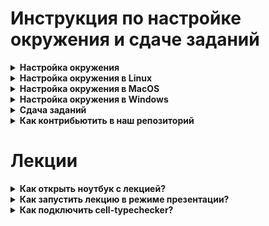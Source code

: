 # Инструкция по настройке окружения и сдаче заданий

<details><summary><b>Настройка окружения</b></summary>

### Регистрация
Для начала вам нужно зарегистрироваться на [python-math-cs.compscicenter.ru](https://python-math-cs.compscicenter.ru).

Если вы уже регистрировались в системе, можно просто нажать "Login".
Если вы не помните или не уверены, то можете попробовать зарегистрироваться, и в случае, если такой пользователь уже
имеется, получите сообщение об ошибке: "Email has already been taken". В таком случае тоже смело жмите "Login".

Кодовое слово, необходимое при регистрации, смотрите в [lms](https://emkn.ru/courses/2021-spring/4.53-python_lang/).

<img src="https://gitlab.manytask.org/tasks-spring-2021/spring-2021/-/raw/master/resources/img/sign_in.jpg" width=600/>

Далее вы попадете на [gitlab.manytask.org](https://gitlab.manytask.org), где должны будете залогиниться, используя логин-пароль, который вы вводили в форму регистрации ранее.
Если вы проходили эту процедуру ранее и gitlab вас помнит, то этот шаг автоматически будет пропущен.

В итоге вы должны попасть на главную python-math-cs.compscicenter.ru:

<img src="https://i.imgur.com/tv6Wk9S.png" width=600/>
</details>

<details><summary><b>Настройка окружения в Linux</b></summary>

#### Создание ssh-ключа
Можно почитать [туториал гитлаба](https://gitlab.manytask.org/help/ssh/README#gitlab-and-ssh-keys) о том как создать и добавить в аккаунт ssh ключ, а можно проследовать инструкции ниже. Если вы используете инструкцию гитлаба, не забудьте пройти также по ссылке [declare what host](https://gitlab.manytask.org/help/ssh/README#working-with-non-default-ssh-key-pair-paths), где описано как указать какой ключ использовать для подключения к гитлабу.

Если вы не делали по инструкции гитлаба:
- Воспользуйтесь `ssh-keygen` (возможно, вам придется поставить `openssh-client`), затем скопируйте **.pub** ключ:
```bash
# Если не стоит ssh-keygen (и у вас Debian/Ubuntu):
apt-get install openssh-client

# Создаем ключ:
ssh-keygen -t ed25519 -f ~/.ssh/manytask_ed25519
# Обратите внимание, что вы можете не указывать пароль для ключа,
# чтобы не приходилось его потом вводить на каждое действие c ключом
# Это стандартная практика, хотя и не очень безопасная

# Выводим содержимое **публичного** ключа в консоль:
cat ~/.ssh/manytask_ed25519.pub
# Его надо просто скопировать, как есть, включая подпись - обычно это "ваш-логин@имя-устройства"
# ВАЖНО! Публичным ключом можно делиться, приватным (то же имя, без .pub на конце) — никогда,
# иначе злоумышленник сможет представиться вами
```

<details><summary><a>Картинка</a></summary><img src="https://i.imgur.com/FMHgxsL.png" width=800/></details></br>

- Идете на [gitlab.manytask.org](https://gitlab.manytask.org)

- Жмете на иконку с вашим профилем в правом верхнем углу -> `Settings` -> слева жмете на `SSH keys`

- Вставляете ключ в формочку, жмете "Add key"

<details><summary><a>Картинка</a></summary><img src="https://i.imgur.com/CSPBoGp.png" width=800/></details></br>

- Cоздайте ssh-config c таким содержимым, чтобы при подключении
к `gitlab.manytask.org` использовался ваш новый ключ:
```bash
> cat ~/.ssh/config
Host gitlab.manytask.org
    IdentityFile ~/.ssh/manytask_ed25519
```

<details><summary><a>Как проверить себя?</a></summary></br>

Из консоли выполнить:
```bash
ssh git@gitlab.manytask.org
```

Вывод должен быть примерно таким:
```
PTY allocation request failed on channel 0
Welcome to GitLab, @hiverus!
Connection to gitlab.manytask.org closed.
```
</details>

Если что-то не получилось — обращайтесь в чатик.

#### Установка git

О том, что такое гит, и как вообще с ним работать, мы рассказывали в [лекции про гит](https://yadi.sk/i/YUe3SJYo11EChA).

С некоторой вероятностью гит уже стоит, проверить можно так: `git --version`.

Если не стоит, и у вас Ubuntu/Debian, то всё просто:
```bash
sudo apt-get install git
```
Если у вас другой дистрибутив, то думается, вы и сами знаете, как в нем поставить пакет.

#### Клонирование и настройка репозитория

```bash
# Переходим в директорию, где вы хотите разместить репозиторий с задачами,
# обычно это домашняя директория - `/home/<username>`, она же обозначается как `~` (это тильда, если что)
cd <твоя выбранная директория>

# Клонируем свой репозиторий с gitlab.manytask.org (создается автоматически при регистрации)
# Имя репозитория доступно по ссылке "MY REPO" на py.manytask.org
git clone git@gitlab.manytask.org:python-spring-2021/<твой репозиторий>

# Переходим в директорию склонированного репозитория
cd <твой репозиторий>

# Настраиваем гит так, чтобы он знал нас "в лицо"
git config --local user.name "<твой логин с py.manytask.org>"
git config --local user.email "<твой емейл с py.manytask.org>"

# Настраиваем возможность получать обновления из публичного репозитория с задачами
git remote add upstream git@gitlab.manytask.org:tasks-spring-2021/spring-2021.git
```

#### Установка интерпретатора и доп. пакетов

Мы используем версию питона 3.8.5.

- Поставьте [pyenv](https://github.com/pyenv/pyenv#installation)
```bash
curl -L https://github.com/pyenv/pyenv-installer/raw/master/bin/pyenv-installer | bash
```

Будет много текста, который, скорее всего, закончится 
```
WARNING: seems you still have not added 'pyenv' to the load path.

# Load pyenv automatically by adding
# the following to ~/.bashrc:

export PATH="$HOME/.pyenv/bin:$PATH"
eval "$(pyenv init -)"
eval "$(pyenv virtualenv-init -)"
```

Если при попытке установить Питон вы получите ошибку в духе `bash: pyenv: command not found`, то нужно выполнить првую из команд, предлагаемых pyenv'ом, где задается PATH.

- Установите нужную версию питона
```bash
pyenv install 3.8.5
```
Если при установке возникают ошибки, то поставьте нужные пакеты в зависимости от вашего дистрибутива,
следуя [этой инструкции](https://github.com/pyenv/pyenv/wiki/Common-build-problems).
(Если под WSL не находится `llvm`, то можно взять `llvm-6.0-runtime llvm-6.0-dev`)

- Разверните виртуальное окружение с нужной версией питона в репозитории с задачами
```bash
cd <путь к склонированному репозиторию с задачами>
~/.pyenv/versions/3.8.5/bin/python -m venv mkn_env
```

- Активируйте виртуальное окружение (будет активным, пока не закроете консоль, либо не выполните `deactivate`)
```bash
source mkn_env/bin/activate
```

- Поставьте пакеты:
    * pytest для тестирования
    * flake8 для проверки на кодстайл
    * mypy для проверки типов
    * другие пакеты для задачек
```bash
# файл requirements.txt лежит в корне репозитория с задачками
(mkn_env)$ pip install --upgrade -r requirements.txt
```

- Проверьте версии:
```bash
(mkn_env)$ python --version
Python 3.8.5
(mkn_env)$ pytest --version
pytest 6.0.1
(mkn_env)$ flake8 --version
3.8.3 (mccabe: 0.6.1, pycodestyle: 2.6.0, pyflakes: 2.2.0) CPython 3.8.5 on Linux
(mkn_env)$ mypy --version
mypy 0.782
```

<details><summary><a>Картинка</a></summary><img src="https://i.imgur.com/hYZFUE7.png" width=800/></details></br>

#### Установка и настройка IDE

Мы рекомендуем вам воспользоваться [PyCharm](https://www.jetbrains.com/pycharm/download/).
Скачайте бесплатную Community-версию, установите и запустите.

- Создайте новый проект (Create new project)
- Укажите путь до репозитория с задачами (см. пункт "Клонирование и настройка репозитория")
- Разверните меню "Project interpreter", выберите "Existing interpreter"
- Укажите путь до установленного интерпретатора: `<директория с задачками>/mkn_env/bin/python`
- Подтвердите создание проекта
- [Опционально] Далее, при попытке воспользоваться дебаггером может быть необходимо зайти в Settings > Tools > Python Integrated Tools и поменять там Default Test Runner на pytest. Тогда при нажатии правой кнопкой мыши на директорию с задачей должен появиться пункт Debug 'pytest in \<folder name\>'. 

</details>

<details><summary><b>Настройка окружения в MacOS</b></summary>

#### Создание ssh-ключа

В консоли воспользуйтесь `ssh-keygen`, затем копируйте **.pub** ключ:

```bash
# Создаем ключ:
> ssh-keygen -t ed25519 -f ~/.ssh/manytask_ed25519
# Обратите внимание, что вы можете не указывать пароль для ключа,
# чтобы не приходилось его потом вводить на каждое действие c ключом
# Это стандартная практика, хотя и не очень безопасная

# Выводим содержимое **публичного** ключа в консоль:
> cat ~/.ssh/manytask_ed25519.pub
# Его надо просто скопировать, как есть, включая подпись - обычно это "ваш-логин@имя-устройства"
# ВАЖНО! Публичным ключом можно делиться, приватным (то же имя, без .pub на конце) - никогда,
# иначе злоумышленник сможет представиться вами
```

<details><summary><a>Картинка</a></summary><img src="https://i.imgur.com/FMHgxsL.png" width=800/></details>

Идете на [gitlab.manytask.org](https://gitlab.manytask.org), находите в правом верхнем углу иконку с вашим профилем. Жмете на неё -> `Settings` -> слева жмете на `SSH keys`. Здесь вставляете ключ в формочку, жмете "Add key".
<details><summary><a>Картинка</a></summary><img src="https://i.imgur.com/CSPBoGp.png" width=800/></details>

Кроме этого, создайте ssh-config c таким содержимым, чтобы при подключении
к `gitlab.manytask.org` использовался ваш новый ключ:
```bash
> cat ~/.ssh/config
Host gitlab.manytask.org
    IdentityFile ~/.ssh/manytask_ed25519
```
Создать файл можно с помощью редактора `nano`, если он установлен
```bash
> nano ~/.ssh/config
```
затем нужно вставить в файл содержимое и нажать ctrl + O для сохранения и ctrl + X для выхода из редактора.

Либо с помощью команды 
```bash
echo $'Host gitlab.manytask.org\n\tIdentityFile ~/.ssh/manytask_ed25519' > ~/.ssh/config
```

<details><summary><a>Полный процесс в консоли</a></summary><img src="https://i.imgur.com/LR6oDYQ.png" width=800/></details>

<details><summary><a>Как проверить себя?</a></summary>

Из консоли выполнить:
```bash
> ssh git@gitlab.manytask.org
```

Вывод должен быть примерно таким:
```
PTY allocation request failed on channel 0
Welcome to GitLab, @hiverus!
Connection to gitlab.manytask.org closed.
```

</details>

Если что-то не получилось — обращайтесь в чатик.

#### Установка git

О том, что такое гит, и как вообще с ним работать, мы рассказывали в [лекции про гит](https://yadi.sk/i/YUe3SJYo11EChA).
```bash
# Пакеты стараемся ставить через brew — https://brew.sh
> brew install git
```

#### Клонирование и настройка репозитория

```bash
# Заходим в домашнюю директорию, где разместится репозиторий с задачами
> cd /Users/`whoami`

# Клонируем свой репозиторий с gitlab.manytask.org (создается автоматически при регистрации)
# Имя репозитория доступно по ссылке "MY REPO" на py.manytask.org
> git clone git@gitlab.manytask.org:python-spring-2021/<твой репозиторий>

# Переходим в директорию склонированного репозитория
> cd ~/<твой репозиторий>

# Настраиваем гит так, чтобы он знал нас "в лицо"
> git config --local user.name "<твой логин с py.manytask.org>"
> git config --local user.email "<твой емейл с py.manytask.org>"

# Настраиваем возможность получать обновления из публичного репозитория с задачами
> git remote add upstream git@gitlab.manytask.org:tasks-spring-2021/spring-2021.git
```

#### Установка интерпретатора и доппакетов

Мы используем версию питона 3.8.5.

В консоли выполните:
```bash
# Устанаваливаем pyenv (менеджер версий питона)
> brew install pyenv

# Ставим нужную версию питона
> pyenv install 3.8.5
python-build: use openssl@1.1 from homebrew
python-build: use readline from homebrew
Installing Python-3.8.5...
python-build: use readline from homebrew
python-build: use zlib from xcode sdk
Installed Python-3.8.5 to /Users/ilariia/.pyenv/versions/3.8.5

# Устанаваливаем пакет для создания виртуального окужения
> brew install pyenv-virtualenv

# Создаем виртуальное окружение mkn_env с интерпретатором нужной версии
> pyenv virtualenv 3.8.5 mkn_env

# Ставим в виртуальное окружение пакеты, необходимые для курса
#   - mypy для проверки типов
#   - flake8 для проверки на кодстайл
#   - pytest для тестирования
#   - другие пакеты для задачек
> ~/.pyenv/versions/3.8.5/envs/mkn_env/bin/pip install --upgrade -r ~/<твой репозиторий>/requirements.txt

# Наш интерпретатор, который будем везде использовать
> ~/.pyenv/versions/3.8.5/envs/mkn_env/bin/python
Python 3.8.5 (default, Sep  2 2020, 19:52:21)
>>>

```

#### Установка и настройка IDE

Мы рекомендуем вам воспользоваться [PyCharm](https://www.jetbrains.com/pycharm/download/).
Скачайте бесплатную Community-версию, установите и запустите.

- Создайте новый проект (Create new project)
- Укажите путь до репозитория с задачами (см. пункт "Клонирование и настройка репозитория")
- Разверните меню "Project interpreter", выберите "Existing interpreter"
- Пропишите путь к установленному интерпретатору
```bash
~/.pyenv/versions/3.8.5/envs/mkn_env/bin/python
```
- Подтвердите создание проекта

</details>
<details><summary><b>Настройка окружения в Windows</b></summary>

В Windows 10 появилась такая фича как WSL: Windows Subsystem for Linux,
с её помощью можно запускать Linux-приложения на Windows.
Мы рекомендуем воспользоваться ею, и в дальнейшем следовать инструкциям,
как будто бы у вас стоит операционная система Linux.

#### Как настроить WSL?
Оффициальная инструкция: https://docs.microsoft.com/ru-ru/windows/wsl/install-win10

Неоффициальная (с мышкой): https://www.windowscentral.com/install-windows-subsystem-linux-windows-10

При выборе операционной системы Linux берите Ubuntu.

Запустите установленную систему. При входе вы окажетесь в директории `/home/<username>`;
для того, чтобы иметь возможность работать с кодом из самой Windows (например, в PyCharm),
мы рекомендуем размещать директорию с задачами по адресу `"/mnt/c/Users/<username>/My Documents"`,
которая в самой Windows доступна по адресу `C:\Users\<username>\My Documents`.

Перейдите в указанную директорию:
```bash
cd "/mnt/c/Users/<username>/My Documents"
```
Переходите к инструкции про Linux.

</details>

<details><summary><b>Сдача заданий</b></summary>

### Получаем новые задания
Для получения новых заданий надо выполнить `git pull upstream master`.

### Решаем задачу
Код относящийся к отдельной задаче находится в отдельной директории (`hello_world` и т.д.), нас будет интересовать её содержимое:
- условие задачи содержится в файле `README.md`
- заготовка в кодом задачи обычно лежит в файле с именем задачи `hello_world.py`
- публичные тесты к задаче находятся в файле `test_public.py`

<details><summary><a>Картинка</a></summary><img src="https://i.imgur.com/61R3a4q.png" width=800/></details>

Вам нужно дописать код в файл с именем задачи.

### Проверяем себя
Все действия нужно производить из консоли, аналогично тому, как вы ставили нужную версию питона

<details><summary><a>Linux/Windows</a></summary>

```bash
$ cd <путь к директории с задачами>
$ source mkn_env/bin/activate   # активируем виртуальное окружение, если не активировано
(mkn_env)$ pytest hello_world/  # запуск тестов
(mkn_env)$ flake8 hello_world/  # запуск линтера и stylecheck'а
(mkn_env)$ mypy hello_world/    # запуск typecheck'а
```
</details>

<details><summary><a>MacOS</a></summary>

```bash
> cd <путь к директории с задачами>
> ~/.pyenv/versions/3.8.5/envs/mkn_env/bin/pytest hello_world/  # запуск тестов
> ~/.pyenv/versions/3.8.5/envs/mkn_env/bin/flake8 hello_world/  # запуск линтера и stylecheck'а
> ~/.pyenv/versions/3.8.5/envs/mkn_env/bin/mypy hello_world/    # запуск typecheck'а
```
</details>

<details><summary><a>PyCharm</a></summary>

Если вы хотите проверить себя и не заходить в консоль, можно обойтись и PyCharm'ом. 
Чтобы проверить pytest, можно нажать правой кнопкой на директорию с задачей и выбрать "pytest in ...".

<details><summary>Картинка</summary>

![](pycharm_debug_task.jpeg)

</details>

После запуска pytest появится отдельное меню Run в котором будет список запускаемых тестов.
Любой из них можно запустить/продебажить нажав правой кнопкой мыши на него.

<details><summary>Картинка</summary>

![](pycharm_debug_test.jpeg)

</details>

</details>

### Отправляем задачу в тестирующую систему
```bash
git add hello_world/hello_world.py
git commit -m 'Add hello world task'
git push origin master
```

Вы можете наблюдать за результатами тестирования на странице `CI/CD -> Jobs` в своём репозитории, выбираем задачу, жмем на иконку статуса.

Там можно увидеть статусы посылок и результаты тестирования.

Выглядит это обычно так:
- Информация о последнем коммите
- Тестируемая задача (может быть несколько в одном коммите)
- Проверка стиля (PEP8)
- Проверка типов (type hints)
- Поиск тестов
- Запуск тестов и их результат

<details><summary><a>Картинка</a></summary><img src="https://i.imgur.com/mgMXP1z.png" width=800/></details>

Если задача падает на тестах, в интерфейсе гитлаба запуск будет считаться неудавшимся (failed).
</details>

<details><summary><b>Как контрибьютить в наш репозиторий</b></summary>
Мы за проактивный подход, поэтому если вы видите неточность или ошибку в условии задачи/тестах, то вы можете прислать нам правки.

### Последовательность действий
1. Синхронизуйте свой репозиторий с нашим:
```bash
git pull upstream master
```
2. Создайте новую ветку для merge request'а:
```bash
git checkout -b <your-branch-name> upstream/master
```
3. Внесите изменения и закоммитьте:
```bash
git add <changed-files>;
git commit -m <message>
```
4. Отправьте изменения в свой гитлаб-репозиторий:
```bash
git push origin <your-branch-name>
```
5. Зайдите в свой репозиторий на [gitlab.manytask.org](gitlab.manytask.org), нажмите слева на панели `Merge Requests -> New merge request`
6. Выберите `source branch`: имя вашего репозитория + имя вашей ветки <your-branch-name>
7. Выберите `target branch`: tasks-spring-2021/spring-2021 + master
8. Нажмите `Compare branches and continue`
9. Задайте название и описание вашего реквеста, внизу страницы посмотрите изменения (вкладка Changes), если все ок, то жмите `Submit merge request`

### Что потом?
* Мы посмотрим реквест, напишем комментарии, если они у нас будут. Вы можете продолжать вносить изменения и коммитить их прямо в этот реквест (обновится автоматически), пока остаетесь в нужной ветке
* В любой момент вы можете переключиться обратно на код ваших задачек, и работать с ними:
```bash
git checkout master
```
или переключиться обратно на ваш реквест, и внести в него изменения:
```bash
git checkout <your-branch-name>
```
* Когда ваш реквест будет принят и смерджен, можно удалить ветку:
```bash
git branch remove <your-branch-name>
```

</details>

# Лекции

<details><summary><b>Как открыть ноутбук с лекцией?</b></summary>

После того, как вы настроили окружение
по [инструкции](https://gitlab.manytask.org/tasks-spring-2021/spring-2021/blob/master/README.md):

```bash
# Устанавливаем jupyter
~$ ~/.pyenv/versions/3.8.5/envs/mkn_env/bin/pip install jupyter==1.0.0

# Запускаем jupyter
$ ~/.pyenv/versions/3.8.5/envs/mkn_env/bin/jupyter notebook
```
</details>

<details><summary><b>Как запустить лекцию в режиме презентации?</b></summary>

```bash
# Устанавливаем RISE
~$ ~/.pyenv/versions/3.8.5/envs/mkn_env/bin/pip install rise==5.6.1
```

В jupyter notebook появится кнопка "Enter/Exit RISE Slideshow"

</details>

<details><summary><b>Как подключить cell-typeсhecker?</b></summary>

```python
from IPython.core.magic import register_cell_magic


@register_cell_magic
def typecheck(line, cell):

    from mypy import api
    cell = '\n' + cell

    mypy_result = api.run(['-c', cell] + line.split())

    if mypy_result[0]:  # print mypy stdout
        print(mypy_result[0])

    if mypy_result[1]:  # print mypy stderr
        print(mypy_result[1])
```

```bash
# Дописываем код выше в файл typecheck.py
$ vim ~/.ipython/profile_default/startup/typecheck.py

# Перезапускаем jupyter
~/.pyenv/versions/3.8.5/envs/mkn_env/bin/jupyter notebook
```

</details>